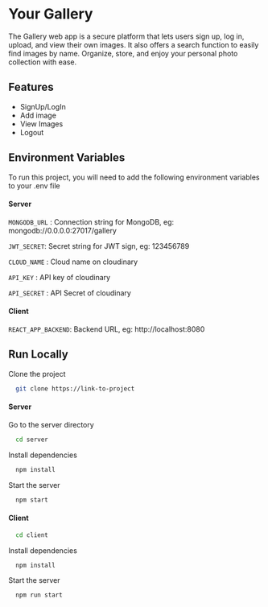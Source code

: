
# Your Gallery

The Gallery web app is a secure platform that lets users sign up, log in, upload, and view their own images. It also offers a search function to easily find images by name. Organize, store, and enjoy your personal photo collection with ease.

## Features

- SignUp/LogIn
- Add image
- View Images
- Logout



## Environment Variables

To run this project, you will need to add the following environment variables to your .env file

#### Server

```MONGODB_URL``` : Connection string for MongoDB, eg: mongodb://0.0.0.0:27017/gallery

```JWT_SECRET```: Secret string for JWT sign, eg: 123456789

```CLOUD_NAME``` : Cloud name on cloudinary

```API_KEY``` : API key of cloudinary

```API_SECRET``` : API Secret of cloudinary

#### Client

```REACT_APP_BACKEND```: Backend URL, eg: http://localhost:8080
## Run Locally

Clone the project

```bash
  git clone https://link-to-project
```
#### Server
Go to the server directory

```bash
  cd server
```

Install dependencies

```bash
  npm install
```

Start the server

```bash
  npm start
```

#### Client

```bash
  cd client
```

Install dependencies

```bash
  npm install
```

Start the server

```bash
  npm run start
```




